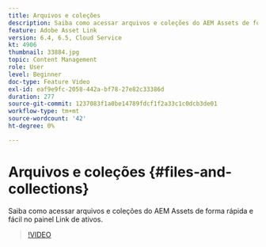```yaml
---
title: Arquivos e coleções
description: Saiba como acessar arquivos e coleções do AEM Assets de forma rápida e fácil no painel Link de ativos.
feature: Adobe Asset Link
version: 6.4, 6.5, Cloud Service
kt: 4906
thumbnail: 33884.jpg
topic: Content Management
role: User
level: Beginner
doc-type: Feature Video
exl-id: eaf9e9fc-2058-442a-bf78-27e82c33386d
duration: 277
source-git-commit: 1237083f1a0be14789fdcf1f2a33c1c0dcb3de01
workflow-type: tm+mt
source-wordcount: '42'
ht-degree: 0%

---
```


# Arquivos e coleções {#files-and-collections}

Saiba como acessar arquivos e coleções do AEM Assets de forma rápida e fácil no painel Link de ativos.

>[!VIDEO](https://video.tv.adobe.com/v/33884?quality=12&learn=on)


